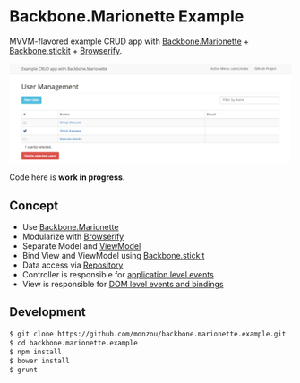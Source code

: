 # Backbone.Marionette Example

MVVM-flavored example CRUD app with [Backbone.Marionette](https://github.com/marionettejs/backbone.marionette) + [Backbone.stickit](http://nytimes.github.io/backbone.stickit/) + [Browserify](http://browserify.org/).

![image](/image.png?raw=true)

Code here is **work in progress**.

## Concept

* Use [Backbone.Marionette](https://github.com/marionettejs/backbone.marionette)
* Modularize with [Browserify](http://browserify.org/)
* Separate Model and [ViewModel](/app/src/common/view_model.coffee)
* Bind View and ViewModel using [Backbone.stickit](http://nytimes.github.io/backbone.stickit/)
* Data access via [Repository](/app/src/repository)
* Controller is responsible for [application level events](/app/src/apps/users/edit/controller.coffee)
* View is responsible for [DOM level events and bindings](/app/src/apps/users/common/view/user_form.coffee)

## Development

```
$ git clone https://github.com/monzou/backbone.marionette.example.git
$ cd backbone.marionette.example
$ npm install
$ bower install
$ grunt
```
